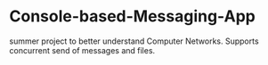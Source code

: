 # Console-based-Messaging-App
summer project to better understand Computer Networks. Supports concurrent send of messages and files.
